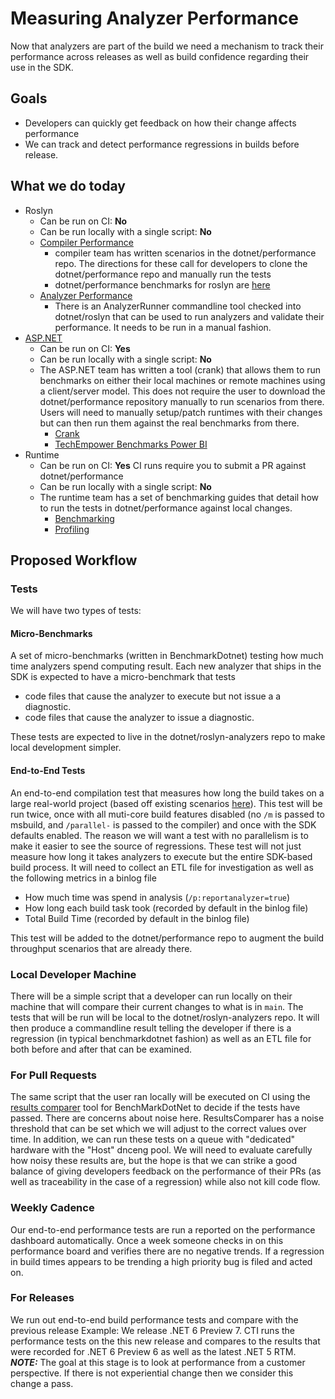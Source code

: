 # Measuring Analyzer Performance

Now that analyzers are part of the build we need a mechanism to track their performance across releases as well as build confidence regarding their use in the SDK.

## Goals

- Developers can quickly get feedback on how their change affects performance
- We can track and detect performance regressions in builds before release.

## What we do today

- Roslyn
  - Can be run on CI: **No**
  - Can be run locally with a single script: **No**
  - [Compiler Performance](https://github.com/dotnet/roslyn/blob/main/docs/wiki/Measuring-Compiler-Performance.md)
    - compiler team has written scenarios in the dotnet/performance repo. The directions for these call for developers to clone the dotnet/performance repo and manually run the tests
    - dotnet/performance benchmarks for roslyn are [here]((https://github.com/dotnet/performance/tree/main/src/benchmarks/real-world/Roslyn))
  - [Analyzer Performance](https://microsoft.sharepoint.com/teams/managedlanguages/_layouts/15/Doc.aspx?sourcedoc={79b652be-6aa1-4feb-8d23-fa9127483ce9}&action=edit&wd=target%28Productivity%2FHelpers.one%7Caf49b9ef-72a4-4dee-9cf1-460fe552857a%2FHow%20to%20use%20AnalyzerRunner%7Cf8d125f1-83d6-47eb-8bde-09070142ceee%2F%29)
    - There is an AnalyzerRunner commandline tool checked into dotnet/roslyn that can be used to run analyzers and validate their performance. It needs to be run in a manual fashion.
- [ASP.NET](https://github.com/aspnet/Benchmarks/blob/main/scenarios/README.md)
    - Can be run on CI: **Yes**
    - Can be run locally with a single script: **No**
    - The ASP.NET team has written a tool (crank) that allows them to run benchmarks on either their local machines or remote machines using a client/server model. This does not require the user to download the dotnet/performance repository manually to run scenarios from there. Users will need to manually setup/patch runtimes with their changes but can then run them against the real benchmarks from there.
        - [Crank](https://github.com/dotnet/crank)
        - [TechEmpower Benchmarks Power BI](https://msit.powerbi.com/view?r=eyJrIjoiYTZjMTk3YjEtMzQ3Yi00NTI5LTg5ZDItNmUyMGRlOTkwMGRlIiwidCI6IjcyZjk4OGJmLTg2ZjEtNDFhZi05MWFiLTJkN2NkMDExZGI0NyIsImMiOjV9)
- Runtime
    - Can be run on CI: **Yes** CI runs require you to submit a PR against dotnet/performance
    - Can be run locally with a single script: **No**
    - The runtime team has a set of benchmarking guides that detail how to run the tests in dotnet/performance against local changes.
        - [Benchmarking](https://github.com/dotnet/performance/blob/main/docs/benchmarking-workflow-dotnet-runtime.md)
        - [Profiling](https://github.com/dotnet/performance/blob/main/docs/profiling-workflow-dotnet-runtime.md)

## Proposed Workflow

### Tests
We will have two types of tests:

#### Micro-Benchmarks
A set of micro-benchmarks (written in BenchmarkDotnet) testing how much time analyzers spend computing result. Each new analyzer that ships in the SDK is expected to have a micro-benchmark that tests
- code files that cause the analyzer to execute but not issue a a diagnostic.
- code files that cause the analyzer to issue a diagnostic.

These tests are expected to live in the dotnet/roslyn-analyzers repo to make local development simpler.

#### End-to-End Tests
An end-to-end compilation test that measures how long the build takes on a large real-world project (based off existing scenarios [here](https://github.com/dotnet/performance/blob/main/docs/sdk-scenarios.md#sdk-build-throughput-scenario)). This test will be run twice, once with all muti-core build features disabled (no `/m` is passed to msbuild, and `/parallel-` is passed to the compiler) and once with the SDK defaults enabled. The reason we will want a test with no parallelism is to make it easier to see the source of regressions. These test will not just measure how long it takes analyzers to execute but the entire SDK-based build process. It will need to collect an ETL file for investigation as well as the following metrics in a binlog file
- How much time was spend in analysis (`/p:reportanalyzer=true`)
- How long each build task took (recorded by default in the binlog file)
- Total Build Time (recorded by default in the binlog file)

This test will be added to the dotnet/performance repo to augment the build throughput scenarios that are already there.

### Local Developer Machine

There will be a simple script that a developer can run locally on their machine that will compare their current changes to what is in `main`. The tests that will be run will be local to the dotnet/roslyn-analyzers repo. It will then produce a commandline result telling the developer if there is a regression (in typical benchmarkdotnet fashion) as well as an ETL file for both before and after that can be examined.

### For Pull Requests

The same script that the user ran locally will be executed on CI using the [results comparer](https://github.com/dotnet/performance/blob/main/src/tools/ResultsComparer/README.md) tool for BenchMarkDotNet to decide if the tests have passed. There are concerns about noise here. ResultsComparer has a noise threshold that can be set which we will adjust to the correct values over time. In addition, we can run these tests on a queue with "dedicated" hardware with the "Host" dnceng pool. We will need to evaluate carefully how noisy these results are, but the hope is that we can strike a good balance of giving developers feedback on the performance of their PRs (as well as traceability in the case of a regression) while also not kill code flow.

### Weekly Cadence

Our end-to-end performance tests are run a reported on the performance dashboard automatically. Once a week someone checks in on this performance board and verifies there are no negative trends. If a regression in build times appears to be trending a high priority bug is filed and acted on.

### For Releases

We run out end-to-end build performance tests and compare with the previous release
Example: We release .NET 6 Preview 7. CTI runs the performance tests on the this new release and compares to the results that were recorded for .NET 6 Preview 6 as well as the latest .NET 5 RTM. ***NOTE:*** The goal at this stage is to look at performance from a customer perspective. If there is not experiential change then we consider this change a pass.
